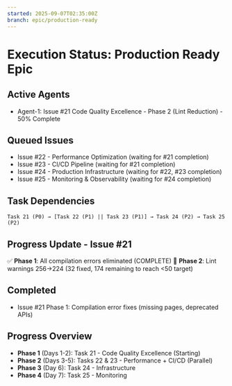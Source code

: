 ```yaml
---
started: 2025-09-07T02:35:00Z
branch: epic/production-ready
---
```


# Execution Status: Production Ready Epic

## Active Agents
- Agent-1: Issue #21 Code Quality Excellence - Phase 2 (Lint Reduction) - 50% Complete

## Queued Issues
- Issue #22 - Performance Optimization (waiting for #21 completion)
- Issue #23 - CI/CD Pipeline (waiting for #21 completion)  
- Issue #24 - Production Infrastructure (waiting for #22, #23 completion)
- Issue #25 - Monitoring & Observability (waiting for #24 completion)

## Task Dependencies
```
Task 21 (P0) → [Task 22 (P1) || Task 23 (P1)] → Task 24 (P2) → Task 25 (P2)
```

## Progress Update - Issue #21
✅ **Phase 1**: All compilation errors eliminated (COMPLETE)
🔄 **Phase 2**: Lint warnings 256→224 (32 fixed, 174 remaining to reach <50 target)

## Completed
- Issue #21 Phase 1: Compilation error fixes (missing pages, deprecated APIs)

## Progress Overview
- **Phase 1** (Days 1-2): Task 21 - Code Quality Excellence (Starting)
- **Phase 2** (Days 3-5): Tasks 22 & 23 - Performance + CI/CD (Parallel) 
- **Phase 3** (Day 6): Task 24 - Infrastructure
- **Phase 4** (Day 7): Task 25 - Monitoring